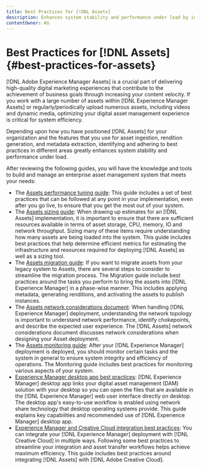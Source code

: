 ```yaml
---
title: Best Practices for [!DNL Assets]
description: Enhances system stability and performance under load by identifying and adhering to best practices that depend on your deployment and configuration.
contentOwner: AG
---
```


# Best Practices for [!DNL Assets] {#best-practices-for-assets}

[!DNL Adobe Experience Manager Assets] is a crucial part of delivering high-quality digital marketing experiences that contribute to the achievement of business goals through increasing your content velocity. If you work with a large number of assets within [!DNL Experience Manager Assets] or regularly/periodically upload numerous assets, including videos and dynamic media, optimizing your digital asset management experience is critical for system efficiency.

Depending upon how you have positioned [!DNL Assets] for your organization and the features that you use for asset ingestion, rendition generation, and metadata extraction, identifying and adhering to best practices in different areas greatly enhances system stability and performance under load.

After reviewing the following guides, you will have the knowledge and tools to build and manage an enterprise asset management system that meets your needs:

* The [Assets performance tuning guide](/help/assets/performance-tuning-guidelines.md): This guide includes a set of best practices that can be followed at any point in your implementation, even after you go live, to ensure that you get the most out of your system.
* The [Assets sizing guide](/help/assets/assets-sizing-guide.md): When drawing up estimates for an [!DNL Assets] implementation, it is important to ensure that there are sufficient resources available in terms of asset storage, CPU, memory, IO and network throughput. Sizing many of these items require understanding how many assets are being loaded into the system. This guide includes best practices that help determine efficient metrics for estimating the infrastructure and resources required for deploying [!DNL Assets] as well as a sizing tool.
* The [Assets migration guide](/help/assets/assets-migration-guide.md): If you want to migrate assets from your legacy system to Assets, there are several steps to consider to streamline the migration process. The Migration guide include best practices around the tasks you perform to bring the assets into [!DNL Experience Manager] in a phase-wise manner. This includes applying metadata, generating renditions, and activating the assets to publish instances.
* The [Assets network considerations document](/help/assets/assets-network-considerations.md): When handling [!DNL Experience Manager] deployment, understanding the network topology is important to understand network performance, identify chokepoints, and describe the expected user experience. The [!DNL Assets] network considerations document discusses network considerations when designing your Asset deployment.
* The [Assets monitoring guide](/help/assets/assets-monitoring-best-practices.md): After your [!DNL Experience Manager] deployment is deployed, you should monitor certain tasks and the system in general to ensure system integrity and efficiency of operations. The Monitoring guide includes best practices for monitoring various aspects of your system.
* [Experience Manager desktop app best practices](https://experienceleague.adobe.com/docs/experience-manager-desktop-app/using/introduction.html): [!DNL Experience Manager] desktop app links your digital asset management (DAM) solution with your desktop so you can open the files that are available in the [!DNL Experience Manager] web user interface directly on desktop. The desktop app's easy-to-use workflow is enabled using network share technology that desktop operating systems provide. This guide explains key capabilities and recommended use of [!DNL Experience Manager] desktop app.
* [Experience Manager and Creative Cloud integration best practices](/help/assets/aem-cc-integration-best-practices.md): You can integrate your [!DNL Experience Manager] deployment with [!DNL Creative Cloud] in multiple ways. Following some best practices to streamline your integration and asset transfer workflows helps achieve maximum efficiency. This guide includes best practices around integrating [!DNL Assets] with [!DNL Adobe Creative Cloud].
